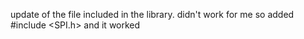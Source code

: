 update of the file included in the library.  didn't work for me so added #include <SPI.h> and it worked
